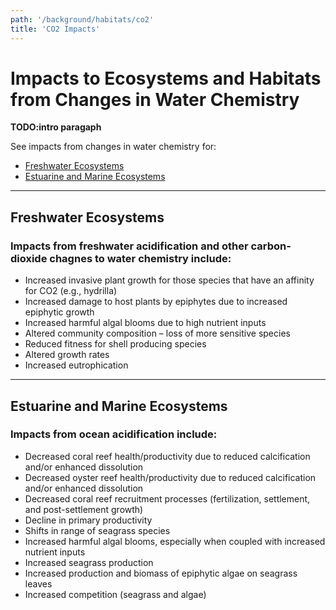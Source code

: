 ```yaml
---
path: '/background/habitats/co2'
title: 'CO2 Impacts'
---
```


# Impacts to Ecosystems and Habitats from Changes in Water Chemistry

**TODO:intro paragaph**

See impacts from changes in water chemistry for:

- [Freshwater Ecosystems](#Freshwater)
- [Estuarine and Marine Ecosystems](#Marine)

<hr id="Freshwater"></hr>

## Freshwater Ecosystems

### Impacts from freshwater acidification and other carbon-dioxide chagnes to water chemistry include:

- Increased invasive plant growth for those species that have an affinity for CO2 (e.g., hydrilla)
- Increased damage to host plants by epiphytes due to increased epiphytic growth
- Increased harmful algal blooms due to high nutrient inputs
- Altered community composition – loss of more sensitive species
- Reduced fitness for shell producing species
- Altered growth rates
- Increased eutrophication

<hr id="Marine"></hr>

## Estuarine and Marine Ecosystems

### Impacts from ocean acidification include:

- Decreased coral reef health/productivity due to reduced calcification and/or enhanced dissolution
- Decreased oyster reef health/productivity due to reduced calcification and/or enhanced dissolution
- Decreased coral reef recruitment processes (fertilization, settlement, and post-settlement growth)
- Decline in primary productivity
- Shifts in range of seagrass species
- Increased harmful algal blooms, especially when coupled with increased nutrient inputs
- Increased seagrass production
- Increased production and biomass of epiphytic algae on seagrass leaves
- Increased competition (seagrass and algae)

